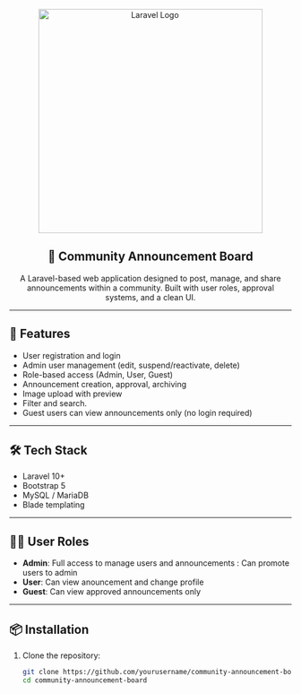<p align="center">
  <img src="https://raw.githubusercontent.com/laravel/art/master/logo-lockup/5%20SVG/2%20CMYK/1%20Full%20Color/laravel-logolockup-cmyk-red.svg" width="400" alt="Laravel Logo">
</p>

<h2 align="center">📢 Community Announcement Board</h2>

<p align="center">
  A Laravel-based web application designed to post, manage, and share announcements within a community. Built with user roles, approval systems, and a clean UI.
</p>

---

## 🚀 Features

- User registration and login
- Admin user management (edit, suspend/reactivate, delete)
- Role-based access (Admin, User, Guest)
- Announcement creation, approval, archiving
- Image upload with preview
- Filter and search.
- Guest users can view announcements only (no login required)

---

## 🛠 Tech Stack

- Laravel 10+
- Bootstrap 5
- MySQL / MariaDB
- Blade templating

---

## 🧑‍💻 User Roles

- **Admin**: Full access to manage users and announcements
           : Can promote users to admin
- **User**: Can view anouncement and change profile
- **Guest**: Can view approved announcements only

---

## 📦 Installation

1. Clone the repository:
   ```bash
   git clone https://github.com/yourusername/community-announcement-board.git
   cd community-announcement-board
